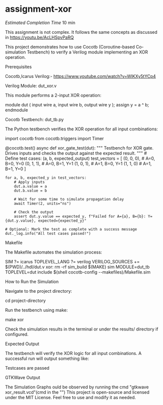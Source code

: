 # assignment-xor

*Estimated Completion Time* 10 min

This assignment is not complex. It follows the same concepts as discussed in https://youtu.be/AcLHSpvPaRQ 

This project demonstrates how to use Cocotb (Coroutine-based Co-simulation Testbench) to verify a Verilog module implementing an XOR operation.

Prerequisites

Cocotb,Icarus Verilog:- https://www.youtube.com/watch?v=WIKXy5tYCp4


Verilog Module: dut_xor.v

This module performs a 2-input XOR operation:

module dut (
    input wire a,
    input wire b,
    output wire y
);
    assign y = a ^ b;
endmodule

Cocotb Testbench: dut_tb.py

The Python testbench verifies the XOR operation for all input combinations:

import cocotb
from cocotb.triggers import Timer

@cocotb.test()
async def xor_gate_test(dut):
    """
    Testbench for XOR gate.
    Drives inputs and checks the output against the expected result.
    """
    # Define test cases: (a, b, expected_output)
    test_vectors = [
        (0, 0, 0),  # A=0, B=0, Y=0
        (0, 1, 1),  # A=0, B=1, Y=1
        (1, 0, 1),  # A=1, B=0, Y=1
        (1, 1, 0)   # A=1, B=1, Y=0
    ]

    for a, b, expected_y in test_vectors:
        # Apply inputs
        dut.a.value = a
        dut.b.value = b

        # Wait for some time to simulate propagation delay
        await Timer(2, units="ns")

        # Check the output
        assert dut.y.value == expected_y, f"Failed for A={a}, B={b}: Y={dut.y.value}, expected={expected_y}"

    # Optional: Mark the test as complete with a success message
    dut._log.info("All test cases passed!")


Makefile

The Makefile automates the simulation process:

SIM ?= icarus
TOPLEVEL_LANG ?= verilog
VERILOG_SOURCES += $(PWD)/../hdl/dut.v
xor:
	rm -rf sim_build
	$(MAKE) sim MODULE=dut_tb TOPLEVEL=dut
include $(shell cocotb-config --makefiles)/Makefile.sim

How to Run the Simulation

Navigate to the project directory:

cd project-directory

Run the testbench using make:

make xor

Check the simulation results in the terminal or under the results/ directory if configured.

Expected Output

The testbench will verify the XOR logic for all input combinations. A successful run will output something like:

Testcases are passed 

GTKWave Output

The Simulation Graphs ould be observed by running the cmd "gtkwave xor_result.vcd"(cmd in the "")
This project is open-source and licensed under the MIT License. Feel free to use and modify it as needed.


